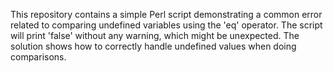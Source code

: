 This repository contains a simple Perl script demonstrating a common error related to comparing undefined variables using the 'eq' operator.  The script will print 'false' without any warning, which might be unexpected. The solution shows how to correctly handle undefined values when doing comparisons.